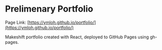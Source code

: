 # Prelimenary Portfolio

Page Link: [https://ymloh.github.io/portfolio/](https://ymloh.github.io/portfolio/)

Makeshift portfolio created with React, deployed to GitHub Pages using gh-pages.